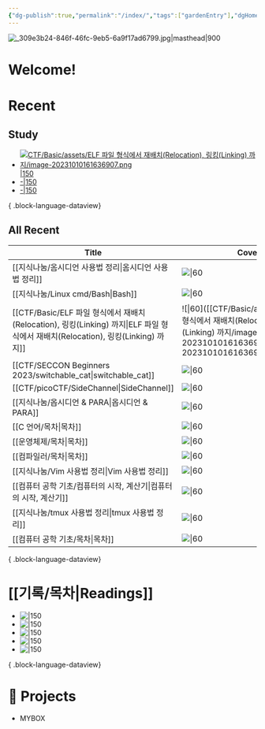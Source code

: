 ```yaml
---
{"dg-publish":true,"permalink":"/index/","tags":["gardenEntry"],"dgHomeLink":"false","dgShowLocalGraph":"false","dgShowFileTree":"false","dgShowToc":"false"}
---
```



![_309e3b24-846f-46fc-9eb5-6a9f17ad6799.jpg|masthead|900](/img/user/data/img/%EB%B8%94%EB%A1%9C%EA%B7%B8%EC%9D%B4%EB%AF%B8%EC%A7%80/_309e3b24-846f-46fc-9eb5-6a9f17ad6799.jpg)
#  Welcome!

# Recent
## Study

- [![CTF/Basic/assets/ELF 파일 형식에서 재배치(Relocation), 링킹(Linking) 까지/image-20231010161636907.png](/img/user/CTF/Basic/assets/ELF%20%ED%8C%8C%EC%9D%BC%20%ED%98%95%EC%8B%9D%EC%97%90%EC%84%9C%20%EC%9E%AC%EB%B0%B0%EC%B9%98(Relocation),%20%EB%A7%81%ED%82%B9(Linking)%20%EA%B9%8C%EC%A7%80/image-20231010161636907.png)|150](<CTF/Basic/ELF 파일 형식에서 재배치(Relocation), 링킹(Linking) 까지.md>)
- [\-|150](<CTF/SECCON Beginners 2023/switchable_cat.md>)
- [\-|150](<CTF/picoCTF/SideChannel.md>)

{ .block-language-dataview}
## All Recent
| Title                                                                                                     | Cover                                                                                                                              |
| --------------------------------------------------------------------------------------------------------- | ---------------------------------------------------------------------------------------------------------------------------------- |
| [[지식나눔/옴시디언 사용법 정리\|옴시디언 사용법 정리]]                                                                      | ![\|60](\-)                                                                                                                        |
| [[지식나눔/Linux cmd/Bash\|Bash]]                                                                          | ![\|60](\-)                                                                                                                        |
| [[CTF/Basic/ELF 파일 형식에서 재배치(Relocation), 링킹(Linking) 까지\|ELF 파일 형식에서 재배치(Relocation), 링킹(Linking) 까지]] | ![\|60]([[CTF/Basic/assets/ELF 파일 형식에서 재배치(Relocation), 링킹(Linking) 까지/image-20231010161636907.png\|image-20231010161636907.png]]) |
| [[CTF/SECCON Beginners 2023/switchable_cat\|switchable_cat]]                                           | ![\|60](\-)                                                                                                                        |
| [[CTF/picoCTF/SideChannel\|SideChannel]]                                                               | ![\|60](\-)                                                                                                                        |
| [[지식나눔/옵시디언 & PARA\|옵시디언 & PARA]]                                                                      | ![\|60](\-)                                                                                                                        |
| [[C 언어/목차\|목차]]                                                                                        | ![\|60](\-)                                                                                                                        |
| [[운영체제/목차\|목차]]                                                                                        | ![\|60](\-)                                                                                                                        |
| [[컴파일러/목차\|목차]]                                                                                        | ![\|60](\-)                                                                                                                        |
| [[지식나눔/Vim 사용법 정리\|Vim 사용법 정리]]                                                                        | ![\|60](\-)                                                                                                                        |
| [[컴퓨터 공학 기초/컴퓨터의 시작, 계산기\|컴퓨터의 시작, 계산기]]                                                               | ![\|60](\-)                                                                                                                        |
| [[지식나눔/tmux 사용법 정리\|tmux 사용법 정리]]                                                                      | ![\|60](\-)                                                                                                                        |
| [[컴퓨터 공학 기초/목차\|목차]]                                                                                   | ![\|60](\-)                                                                                                                        |

{ .block-language-dataview}

# [[기록/목차\|Readings]] 
<div class="book-cover">

- ![|150](https://shopping-phinf.pstatic.net/main_3248777/32487774584.20230921084037.jpg)
- ![|150](https://shopping-phinf.pstatic.net/main_3243615/32436153935.20221019125322.jpg)
- ![|150](https://shopping-phinf.pstatic.net/main_3246350/32463500674.20230523090624.jpg)
- ![|150](https://contents.kyobobook.co.kr/sih/fit-in/458x0/pdt/9788958207450.jpg)
- ![|150](https://shopping-phinf.pstatic.net/main_3245689/32456894396.20230815080409.jpg)

{ .block-language-dataview}
</div>




# 💼  Projects
- MYBOX

